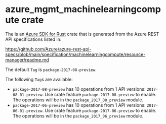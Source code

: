 # azure_mgmt_machinelearningcompute crate

The is an [Azure SDK for Rust](https://github.com/Azure/azure-sdk-for-rust) crate that is generated from the Azure REST API specifications listed in:

https://github.com/Azure/azure-rest-api-specs/blob/main/specification/machinelearningcompute/resource-manager/readme.md

The default `Tag` is `package-2017-08-preview`.

The following `Tag`s are available:

- `package-2017-08-preview` has 10 operations from 1 API versions: `2017-08-01-preview`. Use crate feature `package-2017-08-preview` to enable. The operations will be in the `package_2017_08_preview` module.
- `package-2017-06-preview` has 10 operations from 1 API versions: `2017-06-01-preview`. Use crate feature `package-2017-06-preview` to enable. The operations will be in the `package_2017_06_preview` module.